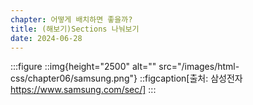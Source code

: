 ```yaml
---
chapter: 어떻게 배치하면 좋을까?
title: (해보기)Sections 나눠보기
date: 2024-06-28
---
```


:::figure
::img{height="2500" alt="" src="/images/html-css/chapter06/samsung.png"}
::figcaption[출처: 삼성전자 https://www.samsung.com/sec/]
:::
